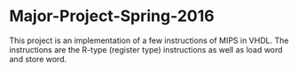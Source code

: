 # Major-Project-Spring-2016
This project is an implementation of a few instructions of MIPS in VHDL.  The instructions are the R-type (register type) instructions as well as load word and store word.
